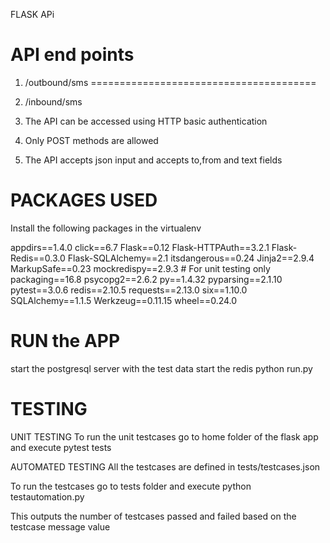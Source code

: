 
FLASK APi

API end points
=======================================

1) /outbound/sms
=======================================
2) /inbound/sms


1) The API can be accessed using HTTP basic authentication
2) Only POST methods are allowed
3) The API accepts json input and accepts to,from and text fields


PACKAGES USED
========================================
Install the following packages in the virtualenv


appdirs==1.4.0
click==6.7
Flask==0.12
Flask-HTTPAuth==3.2.1
Flask-Redis==0.3.0
Flask-SQLAlchemy==2.1
itsdangerous==0.24
Jinja2==2.9.4
MarkupSafe==0.23
mockredispy==2.9.3     # For unit testing only
packaging==16.8
psycopg2==2.6.2
py==1.4.32
pyparsing==2.1.10
pytest==3.0.6
redis==2.10.5
requests==2.13.0
six==1.10.0
SQLAlchemy==1.1.5
Werkzeug==0.11.15
wheel==0.24.0


RUN the APP
============================================

start the postgresql server with the test data
start the redis
python run.py



TESTING
==========================================

UNIT TESTING
To run the unit testcases go to home folder of the flask app and execute
pytest tests

AUTOMATED TESTING
All the testcases are defined in tests/testcases.json

To run the  testcases go to tests folder and execute
python testautomation.py

This outputs the number of testcases passed and failed based on the testcase message value















